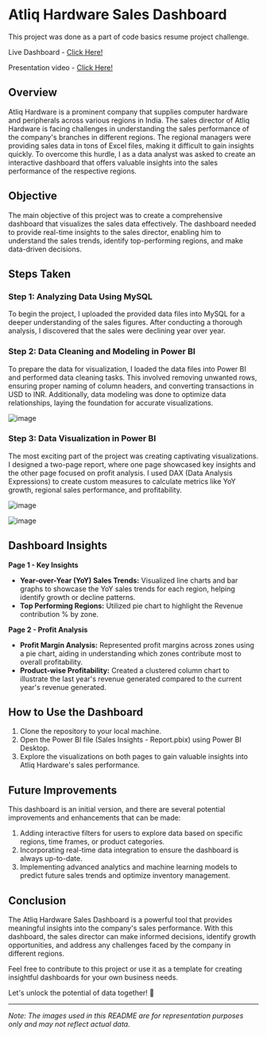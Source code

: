 # Atliq Hardware Sales Dashboard

This project was done as a part of code basics resume project challenge.

Live Dashboard - [Click Here!](https://www.novypro.com/project/abrarkhan)

Presentation video - [Click Here!](https://www.linkedin.com/feed/update/urn:li:activity:6985291553825050624/)

## Overview

Atliq Hardware is a prominent company that supplies computer hardware and peripherals across various regions in India. The sales director of Atliq Hardware is facing challenges in understanding the sales performance of the company's branches in different regions. The regional managers were providing sales data in tons of Excel files, making it difficult to gain insights quickly. To overcome this hurdle, I as a data analyst was asked to create an interactive dashboard that offers valuable insights into the sales performance of the respective regions.

## Objective

The main objective of this project was to create a comprehensive dashboard that visualizes the sales data effectively. The dashboard needed to provide real-time insights to the sales director, enabling him to understand the sales trends, identify top-performing regions, and make data-driven decisions.

## Steps Taken

### Step 1: Analyzing Data Using MySQL

To begin the project, I uploaded the provided data files into MySQL for a deeper understanding of the sales figures. After conducting a thorough analysis, I discovered that the sales were declining year over year.

### Step 2: Data Cleaning and Modeling in Power BI

To prepare the data for visualization, I loaded the data files into Power BI and performed data cleaning tasks. This involved removing unwanted rows, ensuring proper naming of column headers, and converting transactions in USD to INR. Additionally, data modeling was done to optimize data relationships, laying the foundation for accurate visualizations.

![image](https://github.com/AbrarKhan99/Atliq_Hardware_Sales_Insights/assets/141503577/a8d190b3-1b85-4f57-8f9f-0e9aa24a53e3)

### Step 3: Data Visualization in Power BI

The most exciting part of the project was creating captivating visualizations. I designed a two-page report, where one page showcased key insights and the other page focused on profit analysis. I used DAX (Data Analysis Expressions) to create custom measures to calculate metrics like YoY growth, regional sales performance, and profitability.

![image](https://github.com/AbrarKhan99/Atliq_Hardware_Sales_Insights/assets/141503577/423de89b-3d52-4db2-a1fe-19515f842a0f)

![image](https://github.com/AbrarKhan99/Atliq_Hardware_Sales_Insights/assets/141503577/22f1d830-b0c9-44f5-9ab7-b6d96899f4ec)

## Dashboard Insights

**Page 1 - Key Insights**

- **Year-over-Year (YoY) Sales Trends:** Visualized line charts and bar graphs to showcase the YoY sales trends for each region, helping identify growth or decline patterns.
- **Top Performing Regions:** Utilized pie chart to highlight the Revenue contribution % by zone.

**Page 2 - Profit Analysis**

- **Profit Margin Analysis:** Represented profit margins across zones using a pie chart, aiding in understanding which zones contribute most to overall profitability.
- **Product-wise Profitability:** Created a clustered column chart to illustrate the last year's revenue generated compared to the current year's revenue generated.

## How to Use the Dashboard

1. Clone the repository to your local machine.
2. Open the Power BI file (Sales Insights - Report.pbix) using Power BI Desktop.
3. Explore the visualizations on both pages to gain valuable insights into Atliq Hardware's sales performance.

## Future Improvements

This dashboard is an initial version, and there are several potential improvements and enhancements that can be made:

1. Adding interactive filters for users to explore data based on specific regions, time frames, or product categories.
2. Incorporating real-time data integration to ensure the dashboard is always up-to-date.
3. Implementing advanced analytics and machine learning models to predict future sales trends and optimize inventory management.

## Conclusion

The Atliq Hardware Sales Dashboard is a powerful tool that provides meaningful insights into the company's sales performance. With this dashboard, the sales director can make informed decisions, identify growth opportunities, and address any challenges faced by the company in different regions.

Feel free to contribute to this project or use it as a template for creating insightful dashboards for your own business needs.

Let's unlock the potential of data together! 🚀

---

*Note: The images used in this README are for representation purposes only and may not reflect actual data.*
